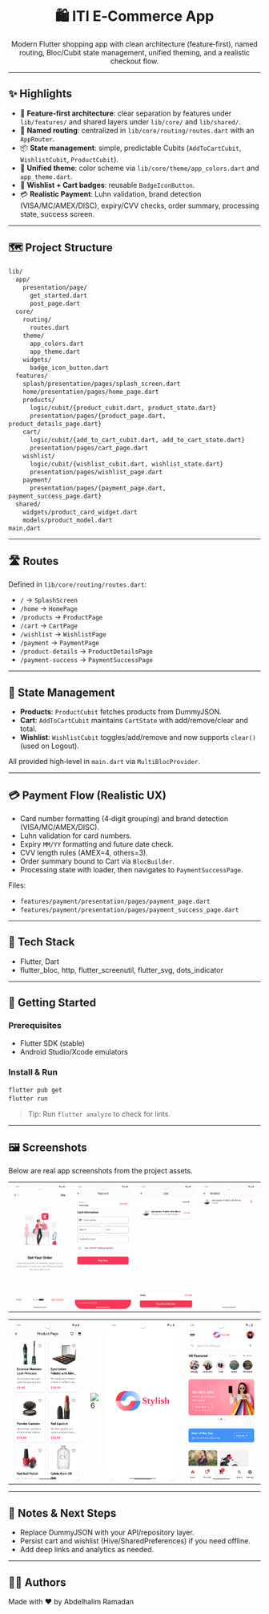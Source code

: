 <div align="center">

# 🛍️ ITI E‑Commerce App

Modern Flutter shopping app with clean architecture (feature‑first), named routing, Bloc/Cubit state management, unified theming, and a realistic checkout flow.

</div>

---

## ✨ Highlights

- 🔧 __Feature‑first architecture__: clear separation by features under `lib/features/` and shared layers under `lib/core/` and `lib/shared/`.
- 🧭 __Named routing__: centralized in `lib/core/routing/routes.dart` with an `AppRouter`.
- 📦 __State management__: simple, predictable Cubits (`AddToCartCubit`, `WishlistCubit`, `ProductCubit`).
- 🎨 __Unified theme__: color scheme via `lib/core/theme/app_colors.dart` and `app_theme.dart`.
- 🔔 __Wishlist + Cart badges__: reusable `BadgeIconButton`.
- 💳 __Realistic Payment__: Luhn validation, brand detection (VISA/MC/AMEX/DISC), expiry/CVV checks, order summary, processing state, success screen.

---

## 🗺️ Project Structure

```
lib/
  app/
    presentation/page/
      get_started.dart
      post_page.dart
  core/
    routing/
      routes.dart
    theme/
      app_colors.dart
      app_theme.dart
    widgets/
      badge_icon_button.dart
  features/
    splash/presentation/pages/splash_screen.dart
    home/presentation/pages/home_page.dart
    products/
      logic/cubit/{product_cubit.dart, product_state.dart}
      presentation/pages/{product_page.dart, product_details_page.dart}
    cart/
      logic/cubit/{add_to_cart_cubit.dart, add_to_cart_state.dart}
      presentation/pages/cart_page.dart
    wishlist/
      logic/cubit/{wishlist_cubit.dart, wishlist_state.dart}
      presentation/pages/wishlist_page.dart
    payment/
      presentation/pages/{payment_page.dart, payment_success_page.dart}
  shared/
    widgets/product_card_widget.dart
    models/product_model.dart
main.dart
```

---

## 🛣️ Routes

Defined in `lib/core/routing/routes.dart`:

- `/` → `SplashScreen`
- `/home` → `HomePage`
- `/products` → `ProductPage`
- `/cart` → `CartPage`
- `/wishlist` → `WishlistPage`
- `/payment` → `PaymentPage`
- `/product-details` → `ProductDetailsPage`
- `/payment-success` → `PaymentSuccessPage`

---

## 🧠 State Management

- __Products__: `ProductCubit` fetches products from DummyJSON.
- __Cart__: `AddToCartCubit` maintains `CartState` with add/remove/clear and total.
- __Wishlist__: `WishlistCubit` toggles/add/remove and now supports `clear()` (used on Logout).

All provided high‑level in `main.dart` via `MultiBlocProvider`.

---

## 💳 Payment Flow (Realistic UX)

- Card number formatting (4‑digit grouping) and brand detection (VISA/MC/AMEX/DISC).
- Luhn validation for card numbers.
- Expiry `MM/YY` formatting and future date check.
- CVV length rules (AMEX=4, others=3).
- Order summary bound to Cart via `BlocBuilder`.
- Processing state with loader, then navigates to `PaymentSuccessPage`.

Files:
- `features/payment/presentation/pages/payment_page.dart`
- `features/payment/presentation/pages/payment_success_page.dart`

---

## 🧩 Tech Stack

- Flutter, Dart
- flutter_bloc, http, flutter_screenutil, flutter_svg, dots_indicator

---

## 🚀 Getting Started

### Prerequisites

- Flutter SDK (stable)
- Android Studio/Xcode emulators

### Install & Run

```bash
flutter pub get
flutter run
```

> Tip: Run `flutter analyze` to check for lints.

---

## 🖼️ Screenshots

Below are real app screenshots from the project assets.

|  |  |  |  |
|---|---|---|---|
| ![1](assets/images/Screenshot_20250913_143648.png) | ![2](assets/images/Screenshot_20250913_143354.png) | ![3](assets/images/Screenshot_20250913_143338.png) | ![4](assets/images/Screenshot_20250913_143331.png) |

|  |  |  |  |
|---|---|---|---|
| ![5](assets/images/Screenshot_20250913_143308.png) | ![6](assets/images/Screenshot_20250913_143238.png) | ![7](assets/images/Screenshot_20250913_143101.png) | ![8](assets/images/Screenshot_20250913_142844.png) |

---

## 🔧 Notes & Next Steps

- Replace DummyJSON with your API/repository layer.
- Persist cart and wishlist (Hive/SharedPreferences) if you need offline.
- Add deep links and analytics as needed.

---

## 👨‍💻 Authors

Made with ❤️ by Abdelhalim Ramadan